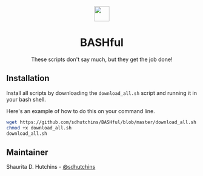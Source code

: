 <center>
<img src="https://i.imgur.com/nNLCNPp.png" height="40">

<h1> BASHful</h1>

These scripts don't say much, but they get the job done!</center>

## Installation

Install all scripts by downloading the `download_all.sh` script and running it in your bash shell.

Here's an example of how to do this on your command line.

```bash
wget https://github.com/sdhutchins/BASHful/blob/master/download_all.sh
chmod +x download_all.sh
download_all.sh
```


## Maintainer

Shaurita D. Hutchins - [@sdhutchins](https://github.com/sdhutchins)
